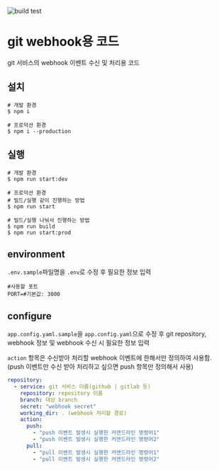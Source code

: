 ![build test](https://github.com/mousou85/git-webhook/actions/workflows/build-test.yml/badge.svg)

# git webhook용 코드
git 서비스의 webhook 이벤트 수신 및 처리용 코드

## 설치
```shell
# 개발 환경
$ npm i

# 프로덕션 환경
$ npm i --production
```


## 실행
```shell
# 개발 환경
$ npm run start:dev

# 프로덕션 환경
# 빌드/실행 같이 진행하는 방법
$ npm run start

# 빌드/실행 나눠서 진행하는 방법
$ npm run build
$ npm run start:prod
```

## environment
`.env.sample`파일명을 `.env`로 수정 후 필요한 정보 입력
```dotenv
#사용할 포트
PORT=#기본값: 3000
```

## configure
`app.config.yaml.sample`을 `app.config.yaml`으로 수정 후 git repository, webhook 정보 및 webhook 수신 시 필요한 정보 입력  
  
`action` 항목은 수신받아 처리할 webhook 이벤트에 한해서만 정의하여 사용함.  
(push 이벤트만 수신 받아 처리하고 싶으면 push 항목만 정의해서 사용)

```yaml
repository:
  - service: git 서비스 이름(github | gitlab 등)
    repository: repository 이름
    branch: 대상 branch
    secret: "webhook secret"
    working_dir: . (webhook 처리할 경로)
    action:
      push:
        - "push 이벤트 발생시 실행한 커맨드라인 명령어1"
        - "push 이벤트 발생시 실행한 커맨드라인 명령어2"
      pull:
        - "pull 이벤트 발생시 실행한 커맨드라인 명령어1"
        - "pull 이벤트 발생시 실행한 커맨드라인 명령어2"
```
